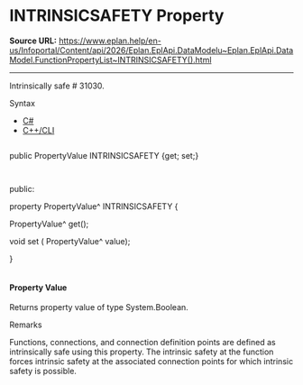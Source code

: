 # INTRINSICSAFETY Property

**Source URL:** https://www.eplan.help/en-us/Infoportal/Content/api/2026/Eplan.EplApi.DataModelu~Eplan.EplApi.DataModel.FunctionPropertyList~INTRINSICSAFETY().html

---

Intrinsically safe # 31030.

Syntax

- [C#](#i-syntax-CS)
- [C++/CLI](#i-syntax-CPP2005)

```
```
public PropertyValue INTRINSICSAFETY {get; set;}
```
```

```
```
public:

property PropertyValue^ INTRINSICSAFETY {

   PropertyValue^ get();

   void set (    PropertyValue^ value);

}
```
```

#### Property Value

Returns property value of type System.Boolean.

Remarks

Functions, connections, and connection definition points are defined as intrinsically safe using this property. The intrinsic safety at the function forces intrinsic safety at the associated connection points for which intrinsic safety is possible.
